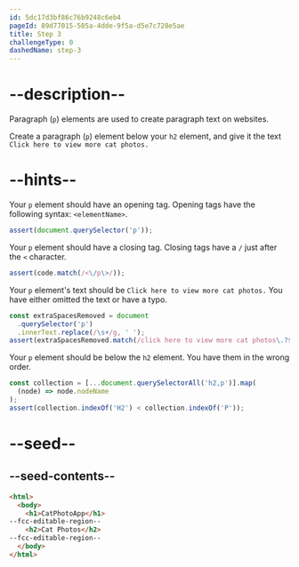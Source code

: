 ```yaml
---
id: 5dc17d3bf86c76b9248c6eb4
pageId: 89d77015-505a-4dde-9f5a-d5e7c728e5ae
title: Step 3
challengeType: 0
dashedName: step-3
---
```


# --description--

Paragraph (`p`) elements are used to create paragraph text on websites.

Create a paragraph (`p`) element below your `h2` element, and give it the text `Click here to view more cat photos.`

# --hints--

Your `p` element should have an opening tag. Opening tags have the following syntax: `<elementName>`.

```js
assert(document.querySelector('p'));
```

Your `p` element should have a closing tag. Closing tags have a `/` just after the `<` character.

```js
assert(code.match(/<\/p\>/));
```

Your `p` element's text should be `Click here to view more cat photos.` You have either omitted the text or have a typo.

```js
const extraSpacesRemoved = document
  .querySelector('p')
  .innerText.replace(/\s+/g, ' ');
assert(extraSpacesRemoved.match(/click here to view more cat photos\.?$/i));
```

Your `p` element should be below the `h2` element. You have them in the wrong order.

```js
const collection = [...document.querySelectorAll('h2,p')].map(
  (node) => node.nodeName
);
assert(collection.indexOf('H2') < collection.indexOf('P'));
```

# --seed--

## --seed-contents--

```html
<html>
  <body>
    <h1>CatPhotoApp</h1>
--fcc-editable-region--
    <h2>Cat Photos</h2>
--fcc-editable-region--
  </body>
</html>
```

